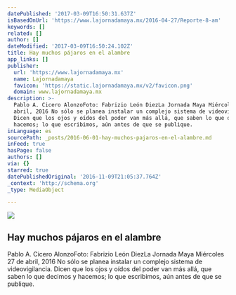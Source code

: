 ```yaml
---
datePublished: '2017-03-09T16:50:31.637Z'
isBasedOnUrl: 'https://www.lajornadamaya.mx/2016-04-27/Reporte-8-am'
keywords: []
related: []
author: []
dateModified: '2017-03-09T16:50:24.102Z'
title: Hay muchos pájaros en el alambre
app_links: []
publisher:
  url: 'https://www.lajornadamaya.mx'
  name: Lajornadamaya
  favicon: 'https://static.lajornadamaya.mx/v2/favicon.png'
  domain: www.lajornadamaya.mx
description: >-
  Pablo A. Cicero AlonzoFoto: Fabrizio León DiezLa Jornada Maya Miércoles 27 de
  abril, 2016 No sólo se planea instalar un complejo sistema de videovigilancia.
  Dicen que los ojos y oídos del poder van más allá, que saben lo que decimos y
  hacemos; lo que escribimos, aún antes de que se publique.
inLanguage: es
sourcePath: _posts/2016-06-01-hay-muchos-pajaros-en-el-alambre.md
inFeed: true
hasPage: false
authors: []
via: {}
starred: true
datePublishedOriginal: '2016-11-09T21:05:37.764Z'
_context: 'http://schema.org'
_type: MediaObject

---
```

<article style=""><img src="https://s3-us-west-2.amazonaws.com/the-grid-img/p/b3b13e787037d1779a33385890d5b3f26932c080.jpg" /><h1>Hay muchos pájaros en el alambre</h1><p>Pablo A. Cicero AlonzoFoto: Fabrizio León DiezLa Jornada Maya Miércoles 27 de abril, 2016 No sólo se planea instalar un complejo sistema de videovigilancia. Dicen que los ojos y oídos del poder van más allá, que saben lo que decimos y hacemos; lo que escribimos, aún antes de que se publique.</p></article>